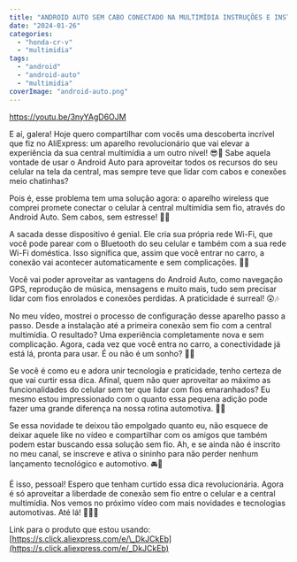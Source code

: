 ```yaml
---
title: "ANDROID AUTO SEM CABO CONECTADO NA MULTIMÍDIA INSTRUÇÕES E INSTALAÇÃO"
date: "2024-01-26"
categories: 
  - "honda-cr-v"
  - "multimidia"
tags: 
  - "android"
  - "android-auto"
  - "multimidia"
coverImage: "android-auto.png"
---
```


<!--more-->

https://youtu.be/3nyYAgD6OJM

E aí, galera! Hoje quero compartilhar com vocês uma descoberta incrível que fiz no AliExpress: um aparelho revolucionário que vai elevar a experiência da sua central multimídia a um outro nível! 😎📱 Sabe aquela vontade de usar o Android Auto para aproveitar todos os recursos do seu celular na tela da central, mas sempre teve que lidar com cabos e conexões meio chatinhas?

Pois é, esse problema tem uma solução agora: o aparelho wireless que comprei promete conectar o celular à central multimídia sem fio, através do Android Auto. Sem cabos, sem estresse! 🚫🔌

A sacada desse dispositivo é genial. Ele cria sua própria rede Wi-Fi, que você pode parear com o Bluetooth do seu celular e também com a sua rede Wi-Fi doméstica. Isso significa que, assim que você entrar no carro, a conexão vai acontecer automaticamente e sem complicações. 📶🚗

Você vai poder aproveitar as vantagens do Android Auto, como navegação GPS, reprodução de música, mensagens e muito mais, tudo sem precisar lidar com fios enrolados e conexões perdidas. A praticidade é surreal! 😲🎶

No meu vídeo, mostrei o processo de configuração desse aparelho passo a passo. Desde a instalação até a primeira conexão sem fio com a central multimídia. O resultado? Uma experiência completamente nova e sem complicação. Agora, cada vez que você entra no carro, a conectividade já está lá, pronta para usar. É ou não é um sonho? 💭💥

Se você é como eu e adora unir tecnologia e praticidade, tenho certeza de que vai curtir essa dica. Afinal, quem não quer aproveitar ao máximo as funcionalidades do celular sem ter que lidar com fios emaranhados? Eu mesmo estou impressionado com o quanto essa pequena adição pode fazer uma grande diferença na nossa rotina automotiva. 🚀📲

Se essa novidade te deixou tão empolgado quanto eu, não esquece de deixar aquele like no vídeo e compartilhar com os amigos que também podem estar buscando essa solução sem fio. Ah, e se ainda não é inscrito no meu canal, se inscreve e ativa o sininho para não perder nenhum lançamento tecnológico e automotivo. 🚘🔔

É isso, pessoal! Espero que tenham curtido essa dica revolucionária. Agora é só aproveitar a liberdade de conexão sem fio entre o celular e a central multimídia. Nos vemos no próximo vídeo com mais novidades e tecnologias automotivas. Até lá! 🚗📡🔥

Link para o produto que estou usando: [https://s.click.aliexpress.com/e/\_DkJCkEb](https://s.click.aliexpress.com/e/_DkJCkEb)
